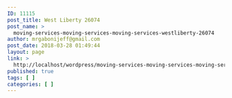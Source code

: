 ```yaml
---
ID: 11115
post_title: West Liberty 26074
post_name: >
  moving-services-moving-services-moving-services-westliberty-26074
author: mrgabonijeff@gmail.com
post_date: 2018-03-28 01:49:44
layout: page
link: >
  http://localhost/wordpress/moving-services-moving-services-moving-services-westliberty-26074/
published: true
tags: [ ]
categories: [ ]
---
```

